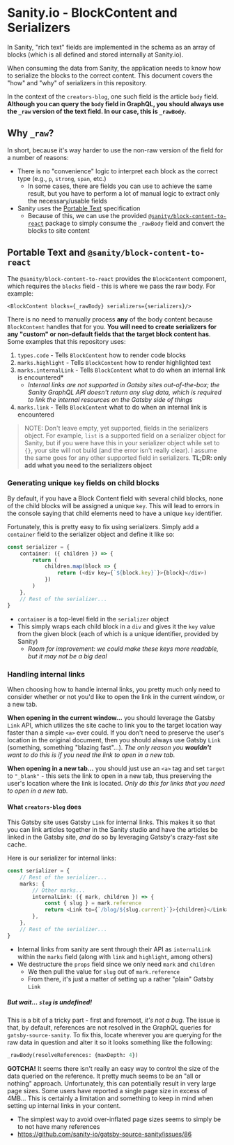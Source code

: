 # Sanity.io - BlockContent and Serializers

In Sanity, "rich text" fields are implemented in the schema as an array of blocks (which is all defined and stored internally at Sanity.io). 

When consuming the data from Sanity, the application needs to know how to serialize the blocks to the correct content. This document covers the "how" and "why" of serializers in this repository.

In the context of the `creators-blog`, one such field is the article `body` field. **Although you can query the `body` field in GraphQL, you should always use the `_raw` version of the text field. In our case, this is `_rawBody`.**

## Why `_raw`?
In short, because it's way harder to use the non-raw version of the field for a number of reasons:
* There is no "convenience" logic to interpret each block as the correct type (e.g., `p`, `strong`, `span`, etc.)
    * In some cases, there are fields you can use to achieve the same result, but you have to perform a lot of manual logic to extract only the necessary/usable fields
* Sanity uses the [Portable Text](https://github.com/portabletext/portabletext) specification
    * Because of this, we can use the provided [`@sanity/block-content-to-react`](https://www.sanity.io/docs/portable-text-to-react) package to simply consume the `_rawBody` field and convert the blocks to site content

## Portable Text and `@sanity/block-content-to-react`
The `@sanity/block-content-to-react` provides the `BlockContent` component, which requires the `blocks` field - this is where we pass the raw body. For example:
```tsx
<BlockContent blocks={_rawBody} serializers={serializers}/>
```

There is no need to manually process **any** of the body content because `BlockContent` handles that for you. **You will need to create serializers for any "custom" or non-default fields that the target block content has**. Some examples that this repository uses:
1. `types.code` - Tells `BlockContent` how to render code blocks
2. `marks.highlight` - Tells `BlockContent` how to render highlighted text
3. `marks.internalLink` - Tells `BlockContent` what to do when an internal link is encountered*
    * _Internal links are not supported in Gatsby sites out-of-the-box; the Sanity GraphQL API doesn't return any slug data, which is required to link the internal resources on the Gatsby side of things_
4. `marks.link` - Tells `BlockContent` what to do when an internal link is encountered

> NOTE: Don't leave empty, yet supported, fields in the serializers object. For example, `list` is a supported field on a serializer object for Sanity, but if you were have this in your serializer object while set to `{}`, your site will not build (and the error isn't really clear). I assume the same goes for any other supported field in serializers. **TL;DR: only add what you need to the serializers object**

### Generating unique `key` fields on child blocks
By default, if you have a Block Content field with several child blocks, none of the child blocks will be assigned a unique `key`. This will lead to errors in the console saying that child elements need to have a unique `key` identifier.

Fortunately, this is pretty easy to fix using serializers. Simply add a `container` field to the serializer object and define it like so:
```ts
const serializer = {
    container: ({ children }) => {
        return (
            children.map(block => {
                return (<div key={`${block.key}`}>{block}</div>)
            })
        )
    },
    // Rest of the serializer...
}
```
* `container` is a top-level field in the `serializer` object
* This simply wraps each child block in a `div` and gives it the `key` value from the given block (each of which is a unique identifier, provided by Sanity)
    * *Room for improvement: we could make these keys more readable, but it may not be a big deal*

### Handling internal links
When choosing how to handle internal links, you pretty much only need to consider whether or not you'd like to open the link in the current window, or a new tab. 

**When opening in the current window...** you should leverage the Gatsby `Link` API, which utilizes the site cache to link you to the target location way faster than a simple `<a>` ever could. If you don't need to preserve the user's location in the original document, then you should always use Gatsby `Link` (something, something "blazing fast"...). _The only reason you **wouldn't** want to do this is if you need the link to open in a new tab._

**When opening in a new tab...** you should just use an `<a>` tag and set `target` to `"_blank"` - this sets the link to open in a new tab, thus preserving the user's location where the link is located. _Only do this for links that you need to open in a new tab._

#### What `creators-blog` does
This Gatsby site uses Gatsby `Link` for internal links. This makes it so that you can link articles together in the Sanity studio and have the articles be linked in the Gatsby site, _and_ do so by leveraging Gatsby's crazy-fast site cache.

Here is our serializer for internal links:
```ts
const serializer = {
    // Rest of the serializer...
    marks: {
        // Other marks...
        internalLink: ({ mark, children }) => {
            const { slug } = mark.reference
            return <Link to={`/blog/${slug.current}`}>{children}</Link>
        },
    },
    // Rest of the serializer...
}
```
* Internal links from sanity are sent through their API as `internalLink` within the `marks` field (along with `link` and `highlight`, among others)
* We destructure the `props` field since we only need `mark` and `children`
    * We then pull the value for `slug` out of `mark.reference`
    * From there, it's just a matter of setting up a rather "plain" Gatsby `Link`

##### But wait... `slug` is undefined!
This is a bit of a tricky part - first and foremost, _it's not a bug_. The issue is that, by default, references are not resolved in the GraphQL queries for `gatsby-source-sanity`. To fix this, locate wherever you are querying for the raw data in question and alter it so it looks something like the following:
```graphql
_rawBody(resolveReferences: {maxDepth: 4})
```

**GOTCHA!** It seems there isn't really an easy way to control the size of the data queried on the reference. It pretty much seems to be an "all or nothing" approach. Unfortunately, this can potentially result in very large page sizes. Some users have reported a single page size in excess of 4MB... This is certainly a limitation and something to keep in mind when setting up internal links in your content.
* The simplest way to avoid over-inflated page sizes seems to simply be to not have many references
* https://github.com/sanity-io/gatsby-source-sanity/issues/86
